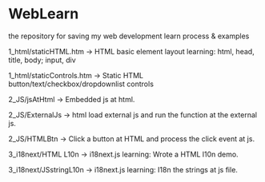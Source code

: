 WebLearn
========

the repository for saving my web development learn process & examples

1_html/staticHTML.htm
-> HTML basic element layout learning: html, head, title, body; input, div

1_html/staticControls.htm
-> Static HTML button/text/checkbox/dropdownlist controls


2_JS/jsAtHtml
-> Embedded js at html.

2_JS/ExternalJs
-> html load external js and run the function at the external js.

2_JS/HTMLBtn
->  Click a button at HTML and process the click event at js.


3_i18next/HTML L10n
->	i18next.js learning: Wrote a HTML l10n demo.


3_i18next/JSstringL10n
->	i18next.js learning: I18n the strings at js file.


